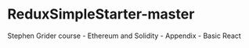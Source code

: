 # ReduxSimpleStarter-master
 Stephen Grider course - Ethereum and Solidity - Appendix - Basic React
